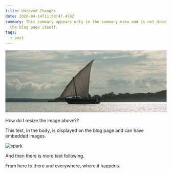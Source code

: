 ```yaml
---
title: Unsaved Changes
date: 2020-04-14T11:50:47.470Z
summary: This summary appears only in the summary view and is not displayed on
  the blog page itself.
tags:
  - post
---
```

![Dhow](/static/img/_dag6774.jpg "Arab Dhow traveling fast across Tanga Bay. How to resize image?")

How do I resize the image above??

This text, in the body, is displayed on the blog page and can have embedded images.

![spark](/static/img/logo.png "Another image.")

And then there is more text following.

From here to there and everywhere, where it happens.